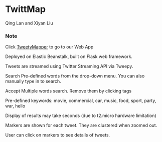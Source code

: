 # TwittMap
Qing Lan and Xiyan Liu

### Note
Click [TweetyMapper](http://lowcost-env.k37mkpdspy.us-east-1.elasticbeanstalk.com/) to go to our Web App

Deployed on Elastic Beanstalk, built on Flask web framework. 

Tweets are streamed using Twitter Streaming API via Tweepy.

Search Pre-defined words from the drop-down menu. You can also manually type in to search.

Accept Multiple words search. Remove them by clicking tags

Pre-defined keywords: movie, commercial, car, music, food, sport, party, war, hello

Display of results may take seconds (due to t2.micro hardware limitation)

Markers are shown for each tweet. They are clustered when zoomed out.

User can click on markers to see details of tweets.
